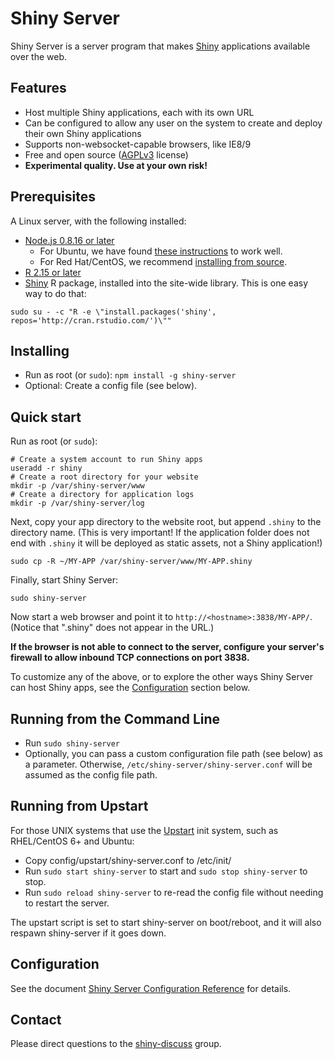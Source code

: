 # Shiny Server

Shiny Server is a server program that makes [Shiny](http://shiny.rstudio.org/) applications available over the web.

## Features

* Host multiple Shiny applications, each with its own URL
* Can be configured to allow any user on the system to create and deploy their own Shiny applications
* Supports non-websocket-capable browsers, like IE8/9
* Free and open source ([AGPLv3](http://www.gnu.org/licenses/agpl-3.0.html) license)
* **Experimental quality. Use at your own risk!**

## Prerequisites

A Linux server, with the following installed:

* [Node.js 0.8.16 or later](http://nodejs.org)
  * For Ubuntu, we have found [these instructions](https://github.com/joyent/node/wiki/Installing-Node.js-via-package-manager) to work well.
  * For Red Hat/CentOS, we recommend [installing from source](https://github.com/joyent/node/wiki/Installation).
* [R 2.15 or later](http://www.r-project.org)
* [Shiny](https://github.com/rstudio/shiny) R package, installed into the site-wide library. This is one easy way to do that:<br/>
```
sudo su - -c "R -e \"install.packages('shiny', repos='http://cran.rstudio.com/')\""
```

## Installing

* Run as root (or `sudo`): `npm install -g shiny-server`
* Optional: Create a config file (see below).

## Quick start

Run as root (or `sudo`):

```
# Create a system account to run Shiny apps
useradd -r shiny
# Create a root directory for your website
mkdir -p /var/shiny-server/www
# Create a directory for application logs
mkdir -p /var/shiny-server/log
```

Next, copy your app directory to the website root, but append `.shiny` to the directory name. (This is very important! If the application folder does not end with `.shiny` it will be deployed as static assets, not a Shiny application!)
```
sudo cp -R ~/MY-APP /var/shiny-server/www/MY-APP.shiny
```

Finally, start Shiny Server:
```
sudo shiny-server
```

Now start a web browser and point it to `http://<hostname>:3838/MY-APP/`. (Notice that ".shiny" does not appear in the URL.)

**If the browser is not able to connect to the server, configure your server's firewall to allow inbound TCP connections on port 3838.**

To customize any of the above, or to explore the other ways Shiny Server can host Shiny apps, see the [Configuration](#configuration) section below.

## Running from the Command Line

* Run `sudo shiny-server`
* Optionally, you can pass a custom configuration file path (see below) as a parameter. Otherwise, `/etc/shiny-server/shiny-server.conf` will be assumed as the config file path.

## Running from Upstart

For those UNIX systems that use the [Upstart](http://upstart.ubuntu.com/) init system, such as RHEL/CentOS 6+ and Ubuntu:

* Copy config/upstart/shiny-server.conf to /etc/init/
* Run `sudo start shiny-server` to start and `sudo stop shiny-server` to stop.
* Run `sudo reload shiny-server` to re-read the config file without needing to restart the server.

The upstart script is set to start shiny-server on boot/reboot, and it will also
respawn shiny-server if it goes down.

## Configuration

See the document <a href="http://htmlpreview.github.com/?https://github.com/rstudio/shiny-server/blob/master/config.html">Shiny Server Configuration Reference</a> for details.

## Contact

Please direct questions to the [shiny-discuss](https://groups.google.com/group/shiny-discuss) group.
